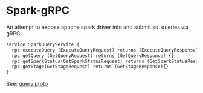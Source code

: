 # Spark-gRPC

An attempt to expose apache spark driver info and submit sql queries via gRPC

```protobuf
service SparkQueryService {
  rpc executeQuery (ExecuteQueryRequest) returns (ExecuteQueryResponse) {}
  rpc getQuery (GetQueryRequest) returns (GetQueryResponse) {}
  rpc getSparkStatus(GetSparkStatusRequest) returns (GetSparkStatusResponse) {}
  rpc getStage(GetStageRequest) returns (GetStageResponse){}
}
```

See: [query.proto](spark-grpc/src/main/proto/spark_qs/query.proto)
